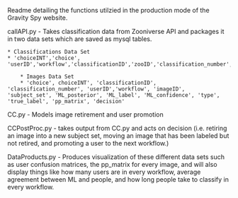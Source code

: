 Readme detailing the functions utilzied in the production mode of the Gravity Spy website. 

callAPI.py - Takes classification data from Zooniverse API and packages it in two data sets which are saved as mysql tables.
	
	* Classifications Data Set
	* 'choiceINT','choice', 'userID','workflow','classificationID','zooID','classification_number','session','timeToClass'

        * Images Data Set
        * 'choice', choiceINT', 'classificationID', 'classification_number', 'userID','workflow', 'imageID', 'subject_set', 'ML_posterior', 'ML_label', 'ML_confidence', 'type', 'true_label', 'pp_matrix', 'decision' 

CC.py - Models image retirement and user promotion 

CCPostProc.py - takes output from CC.py and acts on decision (i.e. retiring an image into a new subject set, moving an image that has been labeled but not retired, and promoting a user to the next workflow.)

DataProducts.py - Produces visualization of these different data sets such as user confusion matrices, the pp_matrix for every image, and will also display things like how many users are in every workflow, average agreement between ML and people, and how long people take to classify in every workflow.
